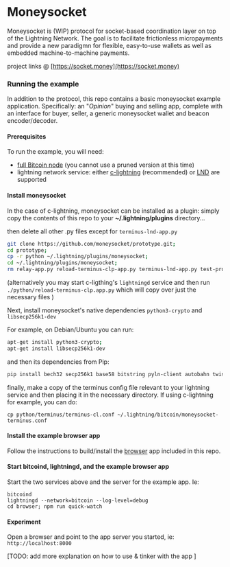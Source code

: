 Moneysocket
===========

Moneysocket is (WIP) protocol for socket-based coordination layer on top of the Lightning Network. The goal is to facilitate frictionless micropayments and provide a new paradigmn for flexible, easy-to-use wallets as well as embedded machine-to-machine payments.


project links @ [https://socket.money](https://socket.money)


### Running the example

In addition to the protocol, this repo contains a basic moneysocket example application. Specifically: an "*Opinion*" buying and selling app, complete with an interface for buyer, seller, a generic moneysocket wallet and beacon encoder/decoder.   

#### Prerequisites

To run the example, you will need: 

- [full Bitcoin node] (you cannot use a pruned version at this time)  
- lightning network service:  either [c-lightning] (recommended) or [LND] are supported  

#### Install moneysocket

In the case of c-lightning, moneysocket can be installed as a plugin: simply copy the contents of this repo to your **~/.lightning/plugins** directory... 

then delete all other .py files except for `terminus-lnd-app.py` 

```bash
git clone https://github.com/moneysocket/prototype.git; 
cd prototype; 
cp -r python ~/.lightning/plugins/moneysocket; 
cd ~/.lightning/plugins/moneysocket; 
rm relay-app.py reload-terminus-clp-app.py terminus-lnd-app.py test-protocol.py
```
(alternatively you may start c-ligthing's `lightningd` service and then run `./python/reload-terminus-clp.app.py` which will copy over just the necessary files )

Next, install moneysocket's native dependencies `python3-crypto` and `libsecp256k1-dev`

For example, on Debian/Ubuntu you can run: 
```bash
apt-get install python3-crypto; 
apt-get install libsecp256k1-dev
```
and then its dependencies from Pip: 
```bash
pip install bech32 secp256k1 base58 bitstring pyln-client autobahn twisted pyOpenSSL
```

finally, make a copy of the terminus config file relevant to your lightning service and then placing it in the necessary directory. If using c-lightning for example, you can do: 
```
cp python/terminus/terminus-cl.conf ~/.lightning/bitcoin/moneysocket-terminus.conf
```

#### Install the example browser app

Follow the instructions to build/install the [browser] app included in this repo. 

#### Start bitcoind, lightningd, and the example browser app 

Start the two services above and the server for the example app.  Ie: 
```
bitcoind
lightningd --network=bitcoin --log-level=debug
cd browser; npm run quick-watch
```

#### Experiment
Open a browser and point to the app server you started, ie:  
 `http://localhost:8000`  

[TODO: add more explanation on how to use & tinker with the app ]

[browser]: ./browser
[full Bitcoin node]: https://bitcoin.org/en/full-node
[c-lightning]: https://github.com/ElementsProject/lightning
[LND]: https://github.com/lightningnetwork/lnd